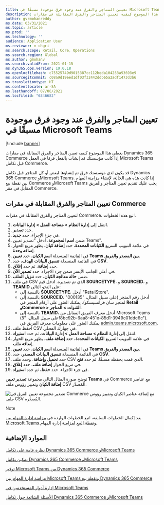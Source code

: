 ```yaml
---
title: تعيين المتاجر والفرق عند وجود فرق موجودة مسبقًا في Microsoft Teams
description: يغطي هذا الموضوع كيفيه تعيين المتاجر والفرق المقابلة في مقارات Dynamics 365 Commerce إذا كانت مؤسستك قد إنشات بالفعل فرقا في العمل Microsoft Teams قبل تكامل Commerce.
author: gvrmohanreddy
ms.date: 03/31/2021
ms.topic: article
ms.prod: ''
ms.technology: ''
audience: Application User
ms.reviewer: v-chgri
ms.search.scope: Retail, Core, Operations
ms.search.region: Global
ms.author: gmohanv
ms.search.validFrom: 2021-01-15
ms.dyn365.ops.version: 10.0.18
ms.openlocfilehash: c75525749d9015387cc112beda104238a93698e9
ms.sourcegitcommit: c08a9d19eed1df03f32442ddb65a2adf1473d3b6
ms.translationtype: HT
ms.contentlocale: ar-SA
ms.lasthandoff: 07/06/2021
ms.locfileid: "6346682"
---
```

# <a name="map-stores-and-teams-if-there-are-pre-existing-teams-in-microsoft-teams"></a>تعيين المتاجر والفرق عند وجود فرق موجودة مسبقًا في Microsoft Teams

[!include [banner](includes/banner.md)]

يغطي هذا الموضوع كيفيه تعيين المتاجر والفرق المقابلة في مقارات Dynamics 365 Commerce إذا كانت مؤسستك قد إنشات بالفعل فرقا في العمل Microsoft Teams قبل تكامل Commerce.

قد يكون لدي مؤسستك فرق تم إنشاؤها لبعض أو كل المتاجر قبل تكامل Dynamics 365 Commerce وMicrosoft Teams. إذا كانت هذه هي الحالة، لإنشاء مزامنة المهام بين نقطة بيع Commerce وMicrosoft Teams يجب عليك تقديم تعيين المتاجر والفريق المقابل في مقر Commerce.

## <a name="map-stores-and-corresponding-teams-in-commerce-headquarters"></a>تعيين المتاجر والفرق المقابلة في مقرات Commerce 

لتعيين المتاجر والفرق المقابلة في مقرات Commerce، اتبع هذه الخطوات.

1. انتقل إلى **إدارة النظام \> مساحة العمل \> إدارة البيانات**.
1. حدد **تصدير**. 
1. في جزء الإجراء، حدد **جديد**.
1. ضمن **اسم المجموعة**، أدخل "تصدير تعيين Teams".
1. في علامة التبويب السريع **الكيانات المحددة**، حدد **إضافة كيان**. يظهر مربع الحوار **إضافة وحدة**.  
1. في القائمة المنسدلة **اسم الكيان**، حدد **تعيين Teams بين المصدر والفريق**.
1. في القائمة المنسدلة **تنسيق البيانات الهدف**، حدد **CSV**.
1. حدد **إضافة**، ثم حدد **إغلاق**.
1. في أعلي الجانب الأيسر ضمن جزء الاجراء، حدد **تصدير الآن**.
1. ضمن **حالة معالجة الكيان**، حدد **تنزيل الملف**.
1. في ملف CSV الذي تم تصديره، ادخل قيم **SOURCETYPE**، و **SOURCEID**، و **TEAMID** على النحو التالي:
    - بالنسبة إلى **SOURCETYPE**، أدخل "RetailStore". 
    - بالنسبة إلى **SOURCEID**، أدخل رقم المتجر (على سبيل المثال، "000135" لمتجر سان فرانسيسكو). يمكنك العثور على أرقام المتجر في **Retail وCommerce \> القنوات \> المتاجر**.
    - بالنسبة إلى **TEAMID**، أدخل معرف الفريق المقابل من Microsoft Teams (على سبيل المثال، "5f8bc92b-6aa8-451e-85d1-3949c01ddc6c"). يمكنك العثور على معلومات معرف الفريق في [admin.teams.microsoft.com](https://admin.teams.microsoft.com).
1. احفظ ملف CSV في جهازك المحلي.
1. انتقل إلى **إدارة النظام \> مساحة العمل \> إدارة البيانات**، ثم حدد **استيراد**.
1. في علامة التبويب السريع **الكيانات المحددة**، حدد **إضافة ملف**. يظهر مربع الحوار **إضافة ملف**.
1. في القائمة المنسدلة **اسم الكيان**، حدد **تعيين Teams بين المصدر والفريق**.
1. في القائمة المنسدلة **تنسيق البيانات المصدر**، حدد **CSV**.
1. حدد **تحميل وإضافة**، وحدد ملف CSV الذي قمت بحفظه مسبقًا، ثم حدد **فتح**.
1. في مربع الحوار **إضافة ملف**، حدد **إغلاق**.
1. في جزء الاجراء، حدد **حفظ**، ثم حدد **استيراد**.

توضح صورة المثال التالي مجموعة **تصدير تعيين Teams** في Commerce مع عناصر **إضافة الكيان** وتمييز رؤوس ملف CSV المُصدَّر.

![تصدير مجموعة تعيين الفرق في Commerce مع إضافة عناصر الكيان وتمييز رؤوس ملف CSV المُصدَرة.](media/d365-commerce-data-mgmt-export-entity.png)

> [!NOTE]
> بعد إكمال الخطوات السابقة، اتبع الخطوات الواردة في [مزامنة إدارة المهام بين Microsoft Teams ونقطة البيع](synchronize-tasks-teams-pos.md) لمزامنة إدارة المهام. 

## <a name="additional-resources"></a>الموارد الإضافية

[نظرة عامة على تكامل Dynamics 365 Commerce وMicrosoft Teams](commerce-teams-integration.md)

[تمكين تكامل Dynamics 365 Commerce وMicrosoft Teams](enable-teams-integration.md)

[توفير Microsoft Teams من Dynamics 365 Commerce](provision-teams-from-commerce.md)

[مزامنة إدارة المهام بين Microsoft Teams ونقطة بيع Dynamics 365 Commerce](synchronize-tasks-teams-pos.md)

[إدارة أدوار المستخدمين في Microsoft Teams](manage-user-roles-teams.md)

[الأسئلة الشائعة حول تكامل Dynamics 365 Commerce وMicrosoft Teams](teams-integration-faq.md)
